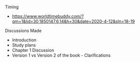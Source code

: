 Timing
  - https://www.worldtimebuddy.com/?qm=1&lid=30,1850147,6,14&h=30&date=2020-4-12&sln=18-19

Discussions Made
- Introduction
- Study plans
- Chapter 1 Discussion
- Version 1 vs Version 2 of the book - Clarifications
